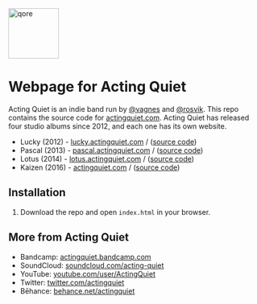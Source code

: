<img src="https://qore.no/res/logo-text.svg" width="100" alt="qore">

# Webpage for Acting Quiet
Acting Quiet is an indie band run by [@vagnes](https://github.com/vagnes) and [@rosvik](https://github.com/rosvik). This repo contains the source code for [actingquiet.com](https://actingquiet.com). Acting Quiet has released four studio albums since 2012, and each one has its own website.

- Lucky (2012) - [lucky.actingquiet.com](https://lucky.actingquiet.com) / ([source code](https://github.com/qoreHQ/actingquiet.com/tree/lucky))
- Pascal (2013) - [pascal.actingquiet.com](https://pascal.actingquiet.com) / ([source code](https://github.com/qoreHQ/actingquiet.com/tree/pascal))
- Lotus (2014) - [lotus.actingquiet.com](https://lotus.actingquiet.com) / ([source code](https://github.com/qoreHQ/actingquiet.com/tree/lotus))
- Kaizen (2016) - [actingquiet.com](https://actingquiet.com) / ([source code](https://github.com/qoreHQ/actingquiet.com/tree/kaizen))

## Installation

1. Download the repo and open `index.html` in your browser.

## More from Acting Quiet

- Bandcamp: [actingquiet.bandcamp.com](https://actingquiet.bandcamp.com)
- SoundCloud: [soundcloud.com/acting-quiet](https://soundcloud.com/acting-quiet/)
- YouTube: [youtube.com/user/ActingQuiet](https://www.youtube.com/user/ActingQuiet)
- Twitter: [twitter.com/actingquiet](https://twitter.com/actingquiet)
- Bēhance: [behance.net/actingquiet](https://www.behance.net/actingquiet)
